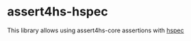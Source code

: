 # assert4hs-hspec

This library allows using assert4hs-core assertions with [hspec](https://hackage.haskell.org/package/hspec)